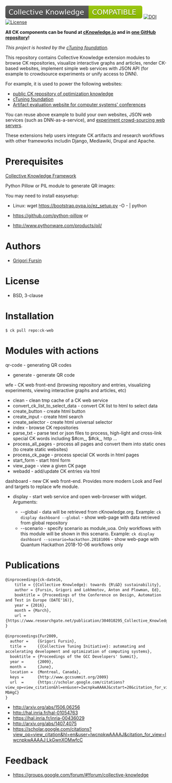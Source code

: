 [![compatibility](https://github.com/ctuning/ck-guide-images/blob/master/ck-compatible.svg)](https://github.com/ctuning/ck)
[![DOI](https://zenodo.org/badge/26590461.svg)](https://zenodo.org/badge/latestdoi/26590461)
[![License](https://img.shields.io/badge/License-BSD%203--Clause-blue.svg)](https://opensource.org/licenses/BSD-3-Clause)

**All CK components can be found at [cKnowledge.io](https://cKnowledge.io) and in [one GitHub repository](https://github.com/ctuning/ai)!**

*This project is hosted by the [cTuning foundation](https://cTuning.org).*

This repository contains Collective Knowledge extension modules
to browse CK repositories, visualize interactive graphs and articles, 
render CK-based websites, implement simple web services with JSON API 
(for example to crowdsource experiments or unify access to DNN). 

For example, it is used to power the following websites:
* [public CK repository of optimization knowledge](http://cKnowledge.org/repo)
* [cTuning foundation](http://cTuning.org)
* [Artifact evaluation website for computer systems' conferences](http://cTuning.org/ae)

You can reuse above example to build your own websites, JSON web services 
(such as DNN-as-a-service), and [experiment crowd-sourcing web servers](http://cKnowledge.org/repo).

These extensions help users integrate CK artifacts and research workflows
with other frameworks includin Django, Mediawiki, Drupal and Apache.

Prerequisites
=============
[Collective Knowledge Framework](http://github.com/ctuning/ck)

Python Pillow or PIL module to generate QR images:

You may need to install easysetup:
* Linux: wget https://bootstrap.pypa.io/ez_setup.py -O - | python

* https://github.com/python-pillow
or
* http://www.pythonware.com/products/pil/

Authors
=======

* [Grigori Fursin](https://fursin.net)

License
=======
* BSD, 3-clause

Installation
============

```
$ ck pull repo:ck-web
```

Modules with actions
====================

qr-code - generating QR codes

  * generate - generate QR code

wfe - CK web front-end (browsing repository and entries, visualizing experiments, viewing interactive graphs and articles, etc)

  * clean - clean tmp cache of a CK web service
  * convert_ck_list_to_select_data - convert CK list to html to select data
  * create_button - create html button
  * create_input - create html search
  * create_selector - create html universal selector
  * index - browse CK repositories
  * parse_txt - parse text or json files to process, high-light and cross-link special CK words including $#cm_, $#ck_, http ...
  * process_all_pages - process all pages and convert them into static ones (to create static websites)
  * process_ck_page - process special CK words in html pages
  * start_form - start html form
  * view_page - view a given CK page
  * webadd - add/update CK entries via html

dashboard - new CK web front-end. Provides more modern Look and Feel and targets to replace wfe module.

  * display - start web service and open web-browser with widget. Arguments:

    * --global - data will be retrieved from cKnowledge.org. Example: `ck display dashboard --global` - show web-page with data retrieved from global repository
    * --scenario - specify scenario as module_uoa. Only workflows with this module will be shown in this scenario. Example: `ck display dashboard --scenario=hackathon.20181006` - show web-page with Quantum Hackathon 2018-10-06 workflows only

Publications
============

```
@inproceedings{ck-date16,
    title = {{Collective Knowledge}: towards {R\&D} sustainability},
    author = {Fursin, Grigori and Lokhmotov, Anton and Plowman, Ed},
    booktitle = {Proceedings of the Conference on Design, Automation and Test in Europe (DATE'16)},
    year = {2016},
    month = {March},
    url = {https://www.researchgate.net/publication/304010295_Collective_Knowledge_Towards_RD_Sustainability}
}

@inproceedings{Fur2009,
  author =    {Grigori Fursin},
  title =     {{Collective Tuning Initiative}: automating and accelerating development and optimization of computing systems},
  booktitle = {Proceedings of the GCC Developers' Summit},
  year =      {2009},
  month =     {June},
  location =  {Montreal, Canada},
  keys =      {http://www.gccsummit.org/2009}
  url  =      {https://scholar.google.com/citations?view_op=view_citation&hl=en&user=IwcnpkwAAAAJ&cstart=20&citation_for_view=IwcnpkwAAAAJ:8k81kl-MbHgC}
}
```

* http://arxiv.org/abs/1506.06256
* http://hal.inria.fr/hal-01054763
* https://hal.inria.fr/inria-00436029
* http://arxiv.org/abs/1407.4075
* https://scholar.google.com/citations?view_op=view_citation&hl=en&user=IwcnpkwAAAAJ&citation_for_view=IwcnpkwAAAAJ:LkGwnXOMwfcC

Feedback
========

* https://groups.google.com/forum/#!forum/collective-knowledge
